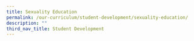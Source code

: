 ```yaml
---
title: Sexuality Education
permalink: /our-curriculum/student-development/sexuality-education/
description: ""
third_nav_title: Student Development
---
```

